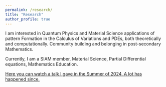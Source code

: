 ```yaml
---
permalink: /research/
title: "Research"
author_profile: true
---
```


I am interested in Quantum Physics and Material Science applications of pattern Formation in the Calculus of Variations and PDEs, both theoretically and computationally. Community  building and belonging in post-secondary Mathematics.

Currently, I am a SIAM member, Material Science, Partial Differential equations, Mathematics Education.

[Here you can watch a talk I gave in the Summer of 2024. A lot has happened since.](http://www.birs.ca/events/2024/5-day-workshops/24w5249/videos/watch/202407031641-AguirreSalazar.html) 


